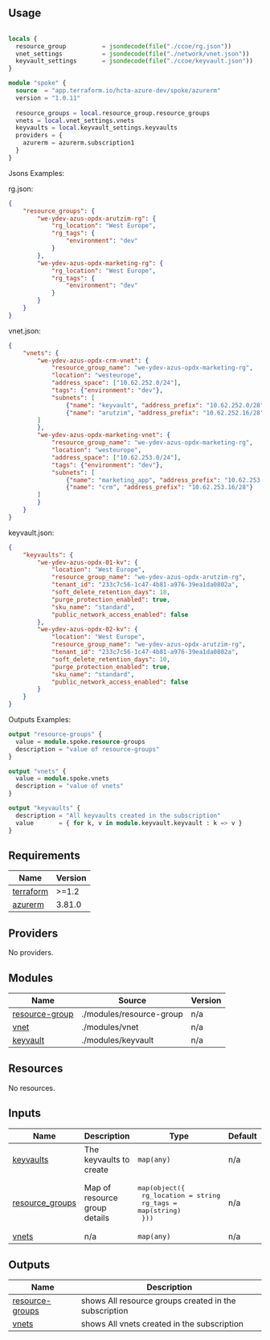 ## Usage

```terraform

locals {
  resource_group          = jsondecode(file("./ccoe/rg.json"))
  vnet_settings           = jsondecode(file("./network/vnet.json"))
  keyvault_settings       = jsondecode(file("./ccoe/keyvault.json"))
}

module "spoke" {
  source  = "app.terraform.io/hcta-azure-dev/spoke/azurerm"
  version = "1.0.11"
 
  resource_groups = local.resource_group.resource_groups
  vnets = local.vnet_settings.vnets
  keyvaults = local.keyvault_settings.keyvaults
  providers = {
    azurerm = azurerm.subscription1
  }
}
```

Jsons Examples:

rg.json:

```json
{
    "resource_groups": {
        "we-ydev-azus-opdx-arutzim-rg": {
            "rg_location": "West Europe",
            "rg_tags": {
                "environment": "dev"
            }
        },
        "we-ydev-azus-opdx-marketing-rg": {
            "rg_location": "West Europe",
            "rg_tags": {
                "environment": "dev"
            }
        }
    }
}
```

vnet.json:

```json
{
    "vnets": {
        "we-ydev-azus-opdx-crm-vnet": {
            "resource_group_name": "we-ydev-azus-opdx-marketing-rg",
            "location": "westeurope",
            "address_space": ["10.62.252.0/24"],
            "tags": {"environment": "dev"},
            "subnets": [
                {"name": "keyvault", "address_prefix": "10.62.252.0/28"},
                {"name": "arutzim", "address_prefix": "10.62.252.16/28"}
        ]
        },
        "we-ydev-azus-opdx-marketing-vnet": {
            "resource_group_name": "we-ydev-azus-opdx-marketing-rg",
            "location": "westeurope",
            "address_space": ["10.62.253.0/24"],
            "tags": {"environment": "dev"},
            "subnets": [
                {"name": "marketing_app", "address_prefix": "10.62.253.0/28"},
                {"name": "crm", "address_prefix": "10.62.253.16/28"}
        ]
        }
    }
}
```

keyvault.json:

```json
{
    "keyvaults": {
        "we-ydev-azus-opdx-01-kv": {
            "location": "West Europe",
            "resource_group_name": "we-ydev-azus-opdx-arutzim-rg",
            "tenant_id": "233c7c56-1c47-4b81-a976-39ea1da0802a",
            "soft_delete_retention_days": 18,
            "purge_protection_enabled": true,
            "sku_name": "standard",
            "public_network_access_enabled": false
        },
        "we-ydev-azus-opdx-02-kv": {
            "location": "West Europe",
            "resource_group_name": "we-ydev-azus-opdx-arutzim-rg",
            "tenant_id": "233c7c56-1c47-4b81-a976-39ea1da0802a",
            "soft_delete_retention_days": 10,
            "purge_protection_enabled": true,
            "sku_name": "standard",
            "public_network_access_enabled": false
        }
    }
}
```

Outputs Examples:

```terraform
output "resource-groups" {
  value = module.spoke.resource-groups
  description = "value of resource-groups"
}

output "vnets" {
  value = module.spoke.vnets
  description = "value of vnets"
}

output "keyvaults" {
  description = "All keyvaults created in the subscription"
  value       = { for k, v in module.keyvault.keyvault : k => v }
}
```



## Requirements

| Name | Version |
|------|---------|
| <a name="requirement_terraform"></a> [terraform](#requirement\_terraform) | >=1.2 |
| <a name="requirement_azurerm"></a> [azurerm](#requirement\_azurerm) | 3.81.0 |

## Providers

No providers.

## Modules

| Name | Source | Version |
|------|--------|---------|
| <a name="module_resource-group"></a> [resource-group](#module\_resource-group) | ./modules/resource-group | n/a |
| <a name="module_vnet"></a> [vnet](#module\_vnet) | ./modules/vnet | n/a |
| <a name="module_keyvault"></a> [keyvault](#module\_keyvault) | ./modules/keyvault | n/a |

## Resources

No resources.

## Inputs

| Name | Description | Type | Default | Required |
|------|-------------|------|---------|:--------:|
| <a name="input_keyvaults"></a> [keyvaults](#input\_keyvaults) | The keyvaults to create | `map(any)` | n/a | yes |
| <a name="input_resource_groups"></a> [resource\_groups](#input\_resource\_groups) | Map of resource group details | <pre>map(object({<br>    rg_location = string<br>    rg_tags     = map(string)<br>  }))</pre> | n/a | yes |
| <a name="input_vnets"></a> [vnets](#input\_vnets) | n/a | `map(any)` | n/a | yes |

## Outputs

| Name | Description |
|------|-------------|
| <a name="output_resource-groups"></a> [resource-groups](#output\_resource-groups) | shows All resource groups created in the subscription |
| <a name="output_vnets"></a> [vnets](#output\_vnets) | shows All vnets created in the subscription |
